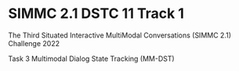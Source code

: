 # SIMMC 2.1 DSTC 11 Track 1

The Third Situated Interactive MultiModal Conversations (SIMMC 2.1) Challenge 2022

Task 3 Multimodal Dialog State Tracking (MM-DST)

